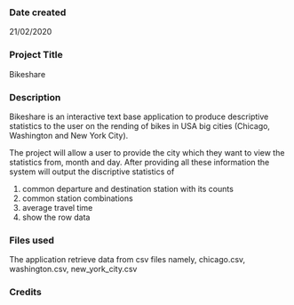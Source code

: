 ### Date created
21/02/2020

### Project Title
Bikeshare

### Description
Bikeshare is an interactive text base application to produce descriptive 
statistics to the user on the rending of bikes in USA big cities
(Chicago, Washington and New York City).

The project will allow a user to provide the city which they want to view
the statistics from, month and day. After providing all these information
the system will output the discriptive statistics of
1.	common departure and destination station with its counts
2.	common station combinations 
3.	average travel time
4.	show the row data

### Files used
The application retrieve data from csv files namely, chicago.csv,
washington.csv, new_york_city.csv

### Credits

